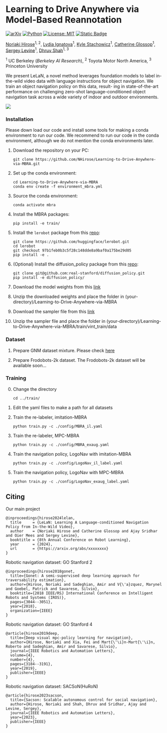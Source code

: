 # Learning to Drive Anywhere via Model-Based Reannotation
[![arXiv](https://img.shields.io/badge/arXiv-2407.08693-df2a2a.svg)](https://arxiv.org/pdf/2407.08693)
[![Python](https://img.shields.io/badge/python-3.10-blue)](https://www.python.org)
[![License: MIT](https://img.shields.io/badge/License-MIT-green.svg)](https://opensource.org/licenses/MIT)
[![Static Badge](https://img.shields.io/badge/Project-Page-a)](https://learning-language-navigation.github.io)


[Noriaki Hirose](https://sites.google.com/view/noriaki-hirose/)<sup>1, 2</sup>, [Lydia Ignatova](https://www.linkedin.com/in/lydia-ignatova)<sup>1</sup>, [Kyle Stachowicz](https://kylesta.ch/)<sup>1</sup>, [Catherine Glossop](https://www.linkedin.com/in/catherineglossop/)<sup>1</sup>, [Sergey Levine](https://people.eecs.berkeley.edu/~svlevine/)<sup>1</sup>, [Dhruv Shah](https://robodhruv.github.io/)<sup>1, 3</sup>

<sup>1</sup> UC Berkeley (_Berkeley AI Research_),  <sup>2</sup> Toyota Motor North America,  <sup>3</sup> Princeton University

We present LeLaN, a novel method leverages foundation models to label in-the-wild video data with
language instructions for object navigation. We train an object navigation policy on this data, result-
ing in state-of-the-art performance on challenging zero-shot language-conditioned object navigation
task across a wide variety of indoor and outdoor environments.


![](media/teaser.png)


### Installation
Please down load our code and install some tools for making a conda environment to run our code. We recommend to run our code in the conda environment, although we do not mention the conda environments later.

1. Download the repository on your PC:
    ```
    git clone https://github.com/NHirose/Learning-to-Drive-Anywhere-via-MBRA.git
    ```
2. Set up the conda environment:
    ```
    cd Learning-to-Drive-Anywhere-via-MBRA
    conda env create -f environment_mbra.yml
    ```
3. Source the conda environment:
    ```
    conda activate mbra
    ```
4. Install the MBRA packages:
    ```
    pip install -e train/
    ```
5. Install the `lerobot` package from this [repo](https://github.com/huggingface/lerobot):
    ```
    git clone https://github.com/huggingface/lerobot.git
    cd lerobot
    git checkout 97b1feb0b3c5f28c148dde8a9baf0a175be29d05
    pip install -e .
    ``` 

6. (Optional) Install the diffusion_policy package from this [repo](https://github.com/real-stanford/diffusion_policy): 
    ```
    git clone git@github.com:real-stanford/diffusion_policy.git
    pip install -e diffusion_policy/
    ```

6. Download the model weights from this [link](https://drive.google.com/file/d/1PwQAqC1doeU5rCda4ytil6eRMFuAzUbo/view?usp=sharing)

7. Unzip the downloaded weights and place the folder in (your-directory)/Learning-to-Drive-Anywhere-via-MBRA

8. Download the sampler file from this [link](https://drive.google.com/file/d/1PwQAqC1doeU5rCda4ytil6eRMFuAzUbo/view?usp=sharing)

9. Unzip the sampler file and place the folder in (your-directory)/Learning-to-Drive-Anywhere-via-MBRA/train/vint_train/data

### Dataset
1. Prepare GNM dataset mixture. Please check [here](https://github.com/robodhruv/visualnav-transformer/tree/main)

2. Prepare Frodobots-2k dataset. The Frodobots-2k dataset will be available soon...

### Training
0. Change the directory
    ```
    cd ../train/
    ```
1. Edit the yaml files to make a path for all datasets

2. Train the re-labeler, imitation-MBRA
    ```
    python train.py -c ./config/MBRA_il.yaml
    ```
3. Train the re-labeler, MPC-MBRA
    ```
    python train.py -c ./config/MBRA_exaug.yaml
    ```
4. Train the navigation policy, LogoNav with imitation-MBRA
    ```
    python train.py -c ./config/LogoNav_il_label.yaml
    ```
5. Train the navigation policy, LogoNav with MPC-MBRA
    ```
    python train.py -c ./config/LogoNav_exaug_label.yaml
    ```
    
## Citing
Our main project
```
@inproceedings{hirose2024lelan,
  title     = {LeLaN: Learning A Language-conditioned Navigation Policy from In-the-Wild Video},
  author    = {Noriaki Hirose and Catherine Glossop and Ajay Sridhar and Oier Mees and Sergey Levine},
  booktitle = {8th Annual Conference on Robot Learning},
  year      = {2024},
  url       = {https://arxiv.org/abs/xxxxxxxx}
}
```
Robotic navigation dataset: GO Stanford 2
```
@inproceedings{hirose2018gonet,
  title={Gonet: A semi-supervised deep learning approach for traversability estimation},
  author={Hirose, Noriaki and Sadeghian, Amir and V{\'a}zquez, Marynel and Goebel, Patrick and Savarese, Silvio},
  booktitle={2018 IEEE/RSJ International Conference on Intelligent Robots and Systems (IROS)},
  pages={3044--3051},
  year={2018},
  organization={IEEE}
}
```
Robotic navigation dataset: GO Stanford 4
```
@article{hirose2019deep,
  title={Deep visual mpc-policy learning for navigation},
  author={Hirose, Noriaki and Xia, Fei and Mart{\'\i}n-Mart{\'\i}n, Roberto and Sadeghian, Amir and Savarese, Silvio},
  journal={IEEE Robotics and Automation Letters},
  volume={4},
  number={4},
  pages={3184--3191},
  year={2019},
  publisher={IEEE}
}
```
Robotic navigation dataset: SACSoN(HuRoN)
```
@article{hirose2023sacson,
  title={Sacson: Scalable autonomous control for social navigation},
  author={Hirose, Noriaki and Shah, Dhruv and Sridhar, Ajay and Levine, Sergey},
  journal={IEEE Robotics and Automation Letters},
  year={2023},
  publisher={IEEE}
}
```

